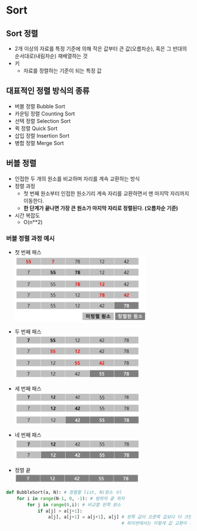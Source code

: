 # Sort

[]()
---
## Sort 정렬
- 2개 이상의 자료를 특정 기준에 의해 작은 값부터 큰 값(오름차순), 혹은 그 반대의 순서대로(내림차순) 재배열하는 것
- 키
  - 자료를 정렬하는 기준이 되는 특정 값

## 대표적인 정렬 방식의 종류
- 버블 정렬 Bubble Sort
- 카운팅 정렬 Counting Sort
- 선택 정렬 Selection Sort
- 퀵 정렬 Quick Sort
- 삽입 정렬 Insertion Sort
- 병합 정렬 Merge Sort

## 버블 정렬
- 인접한 두 개의 원소를 비교하며 자리를 계속 교환하는 방식
- 정렬 과정
  - 첫 번째 원소부터 인접한 원소기리 계속 자리를 교환하면서 맨 마지막 자리까지 이동한다.
  - **한 단계가 끝나면 가장 큰 원소가 마지막 자리로 정렬된다. (오름차순 기준)**
- 시간 복잡도
  - O(n**2)

### 버블 정렬 과정 예시
- 첫 번째 패스   
    ![버블정렬과정_1](./images/버블정렬과정_1.png)

- 두 번째 패스   
    ![버블정렬과정_2](./images/버블정렬과정_2.png)

- 세 번째 패스   
    ![버블정렬과정_3](./images/버블정렬과정_3.png)

- 네 번째 패스   
    ![버블정렬과정_4](./images/버블정렬과정_4.png)

- 정렬 끝   
    ![버블정렬과정_5](./images/버블정렬과정_5.png)

```python
def BubbleSort(a, N): # 정렬할 list, N(원소 수)
	for i in range(N-1, 0, -1): # 범위의 끝 위치
		for j in range(0,i): # 비교할 왼쪽 원소
			if a[j] > a[j+1]:
				a[j], a[j+1] = a[j+1], a[j] # 왼쪽 값이 오른쪽 값보다 더 크면 둘의 자리 변경
											# 파이썬에서는 이렇게 값 교환이 가능하다.
```